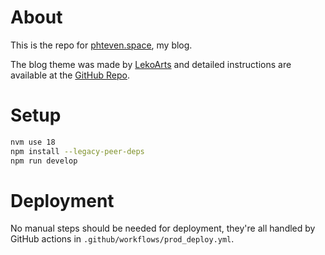 # About

This is the repo for [phteven.space](https://phteven.space), my blog.

The blog theme was made by [LekoArts](https://www.lekoarts.de/) and detailed instructions are available at the
[GitHub Repo](https://github.com/LekoArts/gatsby-starter-minimal-blog).

# Setup

```bash
nvm use 18
npm install --legacy-peer-deps
npm run develop
```

# Deployment

No manual steps should be needed for deployment, they're all handled by GitHub actions
in `.github/workflows/prod_deploy.yml`.